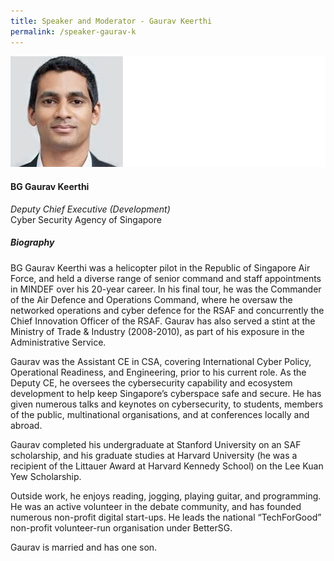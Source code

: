 ```yaml
---
title: Speaker and Moderator - Gaurav Keerthi
permalink: /speaker-gaurav-k
---
```


![Gaurav Keerthi](/images/speakers/Gaurav-K.jpg)

#### **BG Gaurav Keerthi**

*Deputy Chief Executive (Development)*  
Cyber Security Agency of Singapore

##### **Biography**

BG Gaurav Keerthi was a helicopter pilot in the Republic of Singapore Air Force, and held a diverse range of senior command and staff appointments in MINDEF over his 20-year career. In his final tour, he was the Commander of the Air Defence and Operations Command, where he oversaw the networked operations and cyber defence for the RSAF and concurrently the Chief Innovation Officer of the RSAF. Gaurav has also served a stint at the Ministry of Trade & Industry (2008-2010), as part of his exposure in the Administrative Service.

Gaurav was the Assistant CE in CSA, covering International Cyber Policy, Operational Readiness, and Engineering, prior to his current role. As the Deputy CE, he oversees the cybersecurity capability and ecosystem development to help keep Singapore’s cyberspace safe and secure. He has given numerous talks and keynotes on cybersecurity, to students, members of the public, multinational organisations, and at conferences locally and abroad.

Gaurav completed his undergraduate at Stanford University on an SAF scholarship, and his graduate studies at Harvard University (he was a recipient of the Littauer Award at Harvard Kennedy School) on the Lee Kuan Yew Scholarship. 

Outside work, he enjoys reading, jogging, playing guitar, and programming. He was an active volunteer in the debate community, and has founded numerous non-profit digital start-ups. He leads the national “TechForGood” non-profit volunteer-run organisation under BetterSG. 

Gaurav is married and has one son.